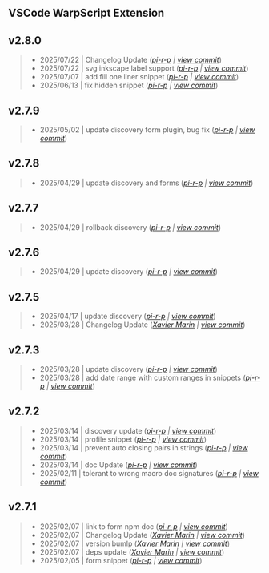 VSCode WarpScript Extension
---

## v2.8.0

> +  2025/07/22  | Changelog Update  (*[pi-r-p](pierre.papin@senx.io) | [view commit](https://github.com/senx/VSCode-WarpScriptLanguage/commit/39f9e295d943d0b16fffa77f0e257807f7920ad8)*)
> +  2025/07/22  | svg inkscape label support  (*[pi-r-p](pierre.papin@senx.io) | [view commit](https://github.com/senx/VSCode-WarpScriptLanguage/commit/8eab18537ab6b2dfa9f4f7a60e8e49d57948c832)*)
> +  2025/07/07  | add fill one liner snippet  (*[pi-r-p](pierre.papin@senx.io) | [view commit](https://github.com/senx/VSCode-WarpScriptLanguage/commit/b8f15961f1cfd786b1ab4e72fdca65b3a76a672d)*)
> +  2025/06/13  | fix hidden snippet  (*[pi-r-p](pierre.papin@senx.io) | [view commit](https://github.com/senx/VSCode-WarpScriptLanguage/commit/870c102f98a2b9135e0c99ed7b12443624ceb456)*)

## v2.7.9

> +  2025/05/02  | update discovery form plugin, bug fix  (*[pi-r-p](pierre.papin@senx.io) | [view commit](https://github.com/senx/VSCode-WarpScriptLanguage/commit/eb493499d78456b724efa6f996b6c5b4c3921910)*)

## v2.7.8

> +  2025/04/29  | update discovery and forms  (*[pi-r-p](pierre.papin@senx.io) | [view commit](https://github.com/senx/VSCode-WarpScriptLanguage/commit/340669839fda4dda6eff6cf4915b806bb50ba171)*)

## v2.7.7

> +  2025/04/29  | rollback discovery  (*[pi-r-p](pierre.papin@senx.io) | [view commit](https://github.com/senx/VSCode-WarpScriptLanguage/commit/c9acf6aec5eba00fd4414109a4ea0206d2da370b)*)

## v2.7.6

> +  2025/04/29  | update discovery  (*[pi-r-p](pierre.papin@senx.io) | [view commit](https://github.com/senx/VSCode-WarpScriptLanguage/commit/4e4d5336fa8444c5c244bfde4f7cec40cbb34cbf)*)

## v2.7.5

> +  2025/04/17  | update discovery  (*[pi-r-p](pierre.papin@senx.io) | [view commit](https://github.com/senx/VSCode-WarpScriptLanguage/commit/38c307cdaae2eeb4964a77438a0114bbcccee96e)*)
> +  2025/03/28  | Changelog Update  (*[Xavier Marin](xavier.marin@senx.io) | [view commit](https://github.com/senx/VSCode-WarpScriptLanguage/commit/ef1832506cc7f9c831645c80f6e9e59dab30d26c)*)

## v2.7.3

> +  2025/03/28  | update discovery  (*[pi-r-p](pierre.papin@senx.io) | [view commit](https://github.com/senx/VSCode-WarpScriptLanguage/commit/4e8a9cbc9520bc8ea0d072d3a88f15f6586a9203)*)
> +  2025/03/28  | add date range with custom ranges in snippets  (*[pi-r-p](pierre.papin@senx.io) | [view commit](https://github.com/senx/VSCode-WarpScriptLanguage/commit/440200b19890098b4f4da5d7899e9564bb96412f)*)

## v2.7.2

> +  2025/03/14  | discovery update  (*[pi-r-p](pierre.papin@senx.io) | [view commit](https://github.com/senx/VSCode-WarpScriptLanguage/commit/c426560b0c5454789faa9f5dbe8a560a826eaaf3)*)
> +  2025/03/14  | profile snippet  (*[pi-r-p](pierre.papin@senx.io) | [view commit](https://github.com/senx/VSCode-WarpScriptLanguage/commit/2f6d6afb2ed34f173576e3b2e5ba9225f749d546)*)
> +  2025/03/14  | prevent auto closing pairs in strings  (*[pi-r-p](pierre.papin@senx.io) | [view commit](https://github.com/senx/VSCode-WarpScriptLanguage/commit/f4eac8f4e27529f0f6918dac581abbfaac1414ae)*)
> +  2025/03/14  | doc Update  (*[pi-r-p](pierre.papin@senx.io) | [view commit](https://github.com/senx/VSCode-WarpScriptLanguage/commit/2c54e2136205845981f436609bedd5bf5a4d1341)*)
> +  2025/02/11  | tolerant to wrong macro doc signatures  (*[pi-r-p](pierre.papin@senx.io) | [view commit](https://github.com/senx/VSCode-WarpScriptLanguage/commit/e5da8525456bc3c3ccd87ce45cb0ded44950b33a)*)

## v2.7.1

> +  2025/02/07  | link to form npm doc  (*[pi-r-p](pierre.papin@senx.io) | [view commit](https://github.com/senx/VSCode-WarpScriptLanguage/commit/8163f7f3e904837eb3b4f105daaa20ed9fbba3c1)*)
> +  2025/02/07  | Changelog Update  (*[Xavier Marin](xavier.marin@senx.io) | [view commit](https://github.com/senx/VSCode-WarpScriptLanguage/commit/ace65839ad248dfbd60418b88fc6a91129711023)*)
> +  2025/02/07  | version bumlp  (*[Xavier Marin](xavier.marin@senx.io) | [view commit](https://github.com/senx/VSCode-WarpScriptLanguage/commit/efca27f5350ec3cd42447fd104225b040c895ef7)*)
> +  2025/02/07  | deps update  (*[Xavier Marin](xavier.marin@senx.io) | [view commit](https://github.com/senx/VSCode-WarpScriptLanguage/commit/ad07198b4f01f2a7505a1753cc717e473eab6023)*)
> +  2025/02/05  | form snippet  (*[pi-r-p](pierre.papin@senx.io) | [view commit](https://github.com/senx/VSCode-WarpScriptLanguage/commit/fdca577a684291caa8bb6fdcb9e3d2d159ab7da9)*)


